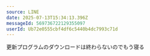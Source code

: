 ```yaml
---
source: LINE
date: 2025-07-13T15:34:13.396Z
messageId: 569736722129355097
userId: Ub72e0555cbf4df6c5440b4dc7993c71d
---
```


更新プログラムのダウンロードは終わらないのでもう寝る